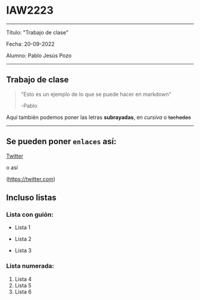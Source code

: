 # IAW2223

***
Título: "Trabajo de clase"

Fecha: 20-09-2022

Alumno: Pablo Jesús Pozo
***


## Trabajo de clase

> "Esto es un ejemplo de lo que se puede hacer en markdown"
> 
> -Pablo


Aquí también podemos poner las letras **subrayadas**, en *cursiva* o ~~tachadas~~

---
## Se pueden poner `enlaces` así:

[Twitter](https://twitter.com/twajoseluis?lang=es)

o así

(https://twitter.com)



## Incluso listas
### Lista con guión:

- Lista 1

- Lista 2 

- Lista 3

### Lista numerada:

1. Lista 4
2. Lista 5
3. Lista 6



